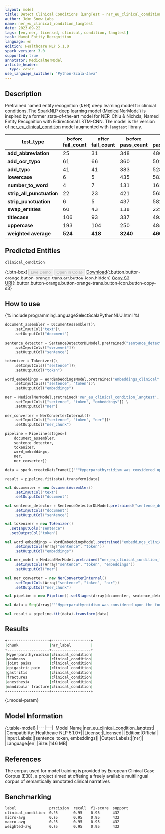 ```yaml
---
layout: model
title: Detect Clinical Conditions (LangTest - ner_eu_clinical_condition)
author: John Snow Labs
name: ner_eu_clinical_condition_langtest
date: 2023-09-22
tags: [en, ner, licensed, clinical, condition, langtest]
task: Named Entity Recognition
language: en
edition: Healthcare NLP 5.1.0
spark_version: 3.0
supported: true
annotator: MedicalNerModel
article_header:
  type: cover
use_language_switcher: "Python-Scala-Java"
---
```


## Description

Pretrained named entity recognition (NER) deep learning model for clinical conditions. The SparkNLP deep learning model (MedicalNerModel) is inspired by a former state-of-the-art model for NER: Chiu & Nichols, Named Entity Recognition with Bidirectional LSTM-CNN. The model is the version of [ner_eu_clinical_condition](https://nlp.johnsnowlabs.com/2023/02/06/ner_eu_clinical_condition_en.html) model augmented with `langtest` library.

| **test_type**             | **before fail_count** | **after fail_count** | **before pass_count** | **after pass_count** | **minimum pass_rate** | **before pass_rate** | **after pass_rate** |
|---------------------------|-----------------------|----------------------|-----------------------|----------------------|-----------------------|----------------------|---------------------|
| **add_abbreviation**      | 25                    | 31                   | 348                   | 486                  | 80%                   | 93%                  | 94%                 |
| **add_ocr_typo**          | 61                    | 66                   | 360                   | 501                  | 80%                   | 86%                  | 88%                 |
| **add_typo**              | 41                    | 41                   | 383                   | 528                  | 80%                   | 90%                  | 93%                 |
| **lowercase**             | 6                     | 5                    | 435                   | 583                  | 80%                   | 99%                  | 99%                 |
| **number_to_word**        | 4                     | 7                    | 131                   | 161                  | 80%                   | 97%                  | 96%                 |
| **strip_all_punctuation** | 22                    | 23                   | 421                   | 565                  | 80%                   | 95%                  | 96%                 |
| **strip_punctuation**     | 6                     | 5                    | 437                   | 582                  | 80%                   | 99%                  | 99%                 |
| **swap_entities**         | 60                    | 43                   | 138                   | 225                  | 80%                   | 70%                  | 84%                 |
| **titlecase**             | 106                   | 93                   | 337                   | 493                  | 80%                   | 76%                  | 84%                 |
| **uppercase**             | 193                   | 104                  | 250                   | 484                  | 80%                   | 56%                  | 82%                 |
| **weighted average**      | **524**               | **418**              | **3240**              | **4608**             | **80%**               | **86.08%**           | **91.68%**          |

## Predicted Entities

`clinical_condition`

{:.btn-box}
<button class="button button-orange" disabled>Live Demo</button>
<button class="button button-orange" disabled>Open in Colab</button>
[Download](https://s3.amazonaws.com/auxdata.johnsnowlabs.com/clinical/models/ner_eu_clinical_condition_langtest_en_5.1.0_3.0_1695396170806.zip){:.button.button-orange.button-orange-trans.arr.button-icon.hidden}
[Copy S3 URI](s3://auxdata.johnsnowlabs.com/clinical/models/ner_eu_clinical_condition_langtest_en_5.1.0_3.0_1695396170806.zip){:.button.button-orange.button-orange-trans.button-icon.button-copy-s3}

## How to use



<div class="tabs-box" markdown="1">
{% include programmingLanguageSelectScalaPythonNLU.html %}
	
```python
document_assembler = DocumentAssembler()\
	.setInputCol("text")\
	.setOutputCol("document")
 
sentence_detector = SentenceDetectorDLModel.pretrained("sentence_detector_dl_healthcare", "en", "clinical/models")\
    .setInputCols(["document"])\
    .setOutputCol("sentence")

tokenizer = Tokenizer()\
	.setInputCols(["sentence"])\
	.setOutputCol("token")

word_embeddings = WordEmbeddingsModel.pretrained("embeddings_clinical", "en", "clinical/models")\
	.setInputCols(["sentence", "token"])\
	.setOutputCol("embeddings")

ner = MedicalNerModel.pretrained('ner_eu_clinical_condition_langtest', "en", "clinical/models") \
	.setInputCols(["sentence", "token", "embeddings"]) \
	.setOutputCol("ner")
 
ner_converter = NerConverterInternal()\
	.setInputCols(["sentence", "token", "ner"])\
	.setOutputCol("ner_chunk")

pipeline = Pipeline(stages=[
	document_assembler,
	sentence_detector,
	tokenizer,
	word_embeddings,
	ner,
	ner_converter])

data = spark.createDataFrame([["""Hyperparathyroidism was considered upon the fourth occasion. The history of weakness and generalized joint pains were present. He also had history of epigastric pain diagnosed informally as gastritis. He had previously had open reduction and internal fixation for the initial two fractures under general anesthesia. He sustained mandibular fracture."""]]).toDF("text")

result = pipeline.fit(data).transform(data)
```
```scala
val documenter = new DocumentAssembler() 
    .setInputCol("text") 
    .setOutputCol("document")

val sentence_detector = SentenceDetectorDLModel.pretrained("sentence_detector_dl_healthcare", "en", "clinical/models")
    .setInputCols("document")
    .setOutputCol("sentence")

val tokenizer = new Tokenizer()
  .setInputCols("sentence")
  .setOutputCol("token")

val word_embeddings = WordEmbeddingsModel.pretrained("embeddings_clinical", "en", "clinical/models")
	.setInputCols(Array("sentence", "token"))
	.setOutputCol("embeddings")

val ner_model = MedicalNerModel.pretrained("ner_eu_clinical_condition_langtest", "en", "clinical/models")
    .setInputCols(Array("sentence", "token", "embeddings"))
    .setOutputCol("ner")

val ner_converter = new NerConverterInternal()
    .setInputCols(Array("sentence", "token", "ner"))
    .setOutputCol("ner_chunk")

val pipeline = new Pipeline().setStages(Array(documenter, sentence_detector, tokenizer, word_embeddings, ner_model, ner_converter))

val data = Seq(Array("""Hyperparathyroidism was considered upon the fourth occasion. The history of weakness and generalized joint pains were present. He also had history of epigastric pain diagnosed informally as gastritis. He had previously had open reduction and internal fixation for the initial two fractures under general anesthesia. He sustained mandibular fracture.""")).toDS().toDF("text")

val result = pipeline.fit(data).transform(data)
```
</div>

## Results

```bash
+-------------------+------------------+
|chunk              |ner_label         |
+-------------------+------------------+
|Hyperparathyroidism|clinical_condition|
|weakness           |clinical_condition|
|joint pains        |clinical_condition|
|epigastric pain    |clinical_condition|
|gastritis          |clinical_condition|
|fractures          |clinical_condition|
|anesthesia         |clinical_condition|
|mandibular fracture|clinical_condition|
+-------------------+------------------+
```

{:.model-param}
## Model Information

{:.table-model}
|---|---|
|Model Name:|ner_eu_clinical_condition_langtest|
|Compatibility:|Healthcare NLP 5.1.0+|
|License:|Licensed|
|Edition:|Official|
|Input Labels:|[sentence, token, embeddings]|
|Output Labels:|[ner]|
|Language:|en|
|Size:|14.6 MB|

## References

The corpus used for model training is provided by European Clinical Case Corpus (E3C), a project aimed at offering a freely available multilingual corpus of semantically annotated clinical narratives.

## Benchmarking

```bash
label               precision  recall  f1-score  support 
clinical_condition  0.95       0.95    0.95      432     
micro-avg           0.95       0.95    0.95      432     
macro-avg           0.95       0.95    0.95      432     
weighted-avg        0.95       0.95    0.95      432      
```
